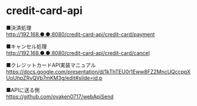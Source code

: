 # credit-card-api
■決済処理<br>
http://192.168.●.●:8080/credit-card-api/credit-card/payment

■キャンセル処理<br>
http://192.168.●.●:8080/credit-card-api/credit-card/cancel

■クレジットカードAPI実装マニュアル<br>
https://docs.google.com/presentation/d/1kThTEU0r1Eww8FZ2MncUQccppXUoUhpZRyQVb7mKM3g/edit#slide=id.p

■APIに送る側<br>
https://github.com/oyaken0717/webApiSend
